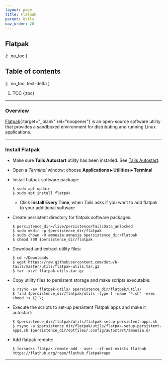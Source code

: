 ```yaml
---
layout: page
title: Flatpak
parent: Utils
nav_order: 20
---
```


## Flatpak
{: .no_toc }

## Table of contents
{: .no_toc .text-delta }

1. TOC
{:toc}

---
### Overview

[Flatpak](https://www.flatpak.org/){:target="_blank" rel="noopener"} is an open-source software utility that provides a sandboxed environment for distributing and running Linux applications.


---
### Install Flatpak

* Make sure **Tails Autostart** utility has been installed. See [Tails Autostart](/guide/utils/tails_autostart.html).


* Open a _Terminal_ window:  choose **Applications ▸ Utilities ▸ Terminal**


* Install flatpak software package:
  ```shell
  $ sudo apt update
  $ sudo apt install flatpak
  ```
    * Click **Install Every Time**, when Tails asks if you want to add flatpak to your additional software


* Create persistent directory for flatpak software packages:
  ```shell
  $ persistence_dir=/live/persistence/TailsData_unlocked
  $ sudo mkdir -p $persistence_dir/flatpak
  $ sudo chown -R amnesia:amnesia $persistence_dir/flatpak
  $ chmod 700 $persistence_dir/flatpak 
  ```


* Download and extract utility files:
  ```shell
  $ cd ~/Downloads
  $ wget https://raw.githubusercontent.com/dutu/b-tails/master/utils/flatpak-utils.tar.gz
  $ tar -xzvf flatpak-utils.tar.gz
  ```


* Copy utility files to persistent storage and make scripts executable:
  ```shell
  $ rsync -av flatpak-utils/ $persistence_dir/flatpak/utils/
  $ find $persistence_dir/flatpak/utils -type f -name "*.sh" -exec chmod +x {} \;
  ```


* Execute the scripts to set-up persistent Flatpak apps and make it autostart: 
  ```shell
  $ $persistence_dir/flatpak/utils/flatpak-setup-persistent-apps.sh
  $ rsync -a $persistence_dir/flatpak/utils/flatpak-setup-persistent-apps.sh $persistence_dir/dotfiles/.config/autostart/amnesia.d/
  ```


* Add flatpak remote:
  ```shell
  $ torsocks flatpak remote-add --user --if-not-exists flathub https://flathub.org/repo/flathub.flatpakrepo
  ```
  
---
